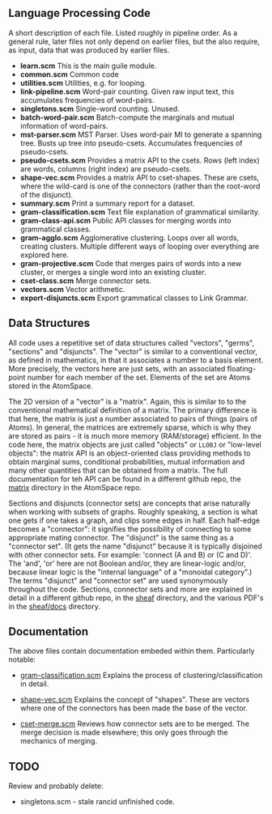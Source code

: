 
Language Processing Code
------------------------
A short description of each file. Listed roughly in pipeline order.
As a general rule, later files not only depend on earlier files,
but the also require, as input, data that was produced by earlier files.

* __learn.scm__           This is the main guile module.
* __common.scm__          Common code
* __utilities.scm__       Utilities, e.g. for looping.
* __link-pipeline.scm__   Word-pair counting. Given raw input text, this
                          accumulates frequencies of word-pairs.
* __singletons.scm__      Single-word counting. Unused.
* __batch-word-pair.scm__ Batch-compute the marginals and mutual
                          information of word-pairs.
* __mst-parser.scm__      MST Parser. Uses word-pair MI to generate
                          a spanning tree. Busts up tree into
                          pseudo-csets. Accumulates frequencies of
                          pseudo-csets.
* __pseudo-csets.scm__    Provides a matrix API to the csets. Rows
                          (left index) are words, columns (right index)
                          are pseudo-csets.
* __shape-vec.scm__       Provides a matrix API to cset-shapes. These
                          are csets, where the wild-card is one of the
                          connectors (rather than the root-word of the
                          disjunct).
* __summary.scm__         Print a summary report for a dataset.
* __gram-classification.scm__  Text file explanation of grammatical similarity.
* __gram-class-api.scm__  Public API classes for merging words into
                          grammatical classes.
* __gram-agglo.scm__      Agglomerative clustering. Loops over all words,
                          creating clusters. Multiple different ways of
                          looping over everything are explored here.
* __gram-projective.scm__ Code that merges pairs of words into a new cluster,
                          or merges a single word into an existing cluster.
* __cset-class.scm__      Merge connector sets.
* __vectors.scm__         Vector arithmetic.
* __export-disjuncts.scm__ Export grammatical classes to Link Grammar.

Data Structures
---------------
All code uses a repetitive set of data structures called "vectors",
"germs", "sections" and "disjuncts". The "vector" is similar to a
conventional vector, as defined in mathematics, in that it associates
a number to a basis element. More precisely, the vectors here are just
sets, with an associated floating-point number for each member of the
set. Elements of the set are Atoms stored in the AtomSpace.

The 2D version of a "vector" is a "matrix". Again, this is similar to
to the conventional mathematical definition of a matrix. The primary
difference is that here, the matrix is just a number associated to pairs
of things (pairs of Atoms). In general, the matrices are extremely
sparse, which is why they are stored as pairs - it is much more memory
(RAM/storage) efficient. In the code here, the matrix objects are just
called "objects" or `LLOBJ` or "low-level objects": the matrix API is
an object-oriented class providing methods to obtain marginal sums,
conditional probabilities, mutual information and many other quantities
that can be obtained from a matrix.  The full documentation for teh API
can be found in a different github repo, the
[matrix](https://github.com/opencog/atomspace/tree/master/opencog/matrix)
directory in the AtomSpace repo.

Sections and disjuncts (connector sets) are concepts that arise
naturally when working with subsets of graphs. Roughly speaking, a
section is what one gets if one takes a graph, and clips some edges in
half.  Each half-edge becomes a "connector": it signifies the
possibility of connecting to some appropriate mating connector. The
"disjunct" is the same thing as a "connector set". (It gets the name
"disjunct" because it is typically disjoined with other connector sets.
For example: 'connect (A and B) or (C and D)'. The 'and', 'or' here are
not Boolean and/or, they are linear-logic and/or, because linear logic
is the "internal language" of a "monoidal category".) The terms
"disjunct" and "connector set" are used synonymously throughout the
code. Sections, connector sets and more are explained in detail in a
different github repo, in the
[sheaf](https://github.com/opencog/atomspace/tree/master/opencog/sheaf)
directory, and the various PDF's in the
[sheaf/docs](https://github.com/opencog/atomspace/tree/master/opencog/sheaf/docs)
directory.


Documentation
-------------
The above files contain documentation embeded within them. Particularly
notable:

* [gram-classification.scm](gram-classification.scm) Explains the
                          process of clustering/classification in detail.

* [shape-vec.scm](shape-vec.scm) Explains the concept of "shapes". These
                          are vectors where one of the connectors has
                          been made the base of the vector.

* [cset-merge.scm](cset-merge.scm) Reviews how connector sets are to be
                          merged. The merge decision is made elsewhere;
                          this only goes through the mechanics of merging.

TODO
----
Review and probably delete:

* singletons.scm - stale rancid unfinished code.

